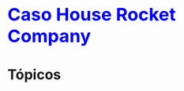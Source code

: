 <h1 style='color: blue; font-size: 36px; font-weight: bold;'>Caso House Rocket Company</h1>

# Tópicos
